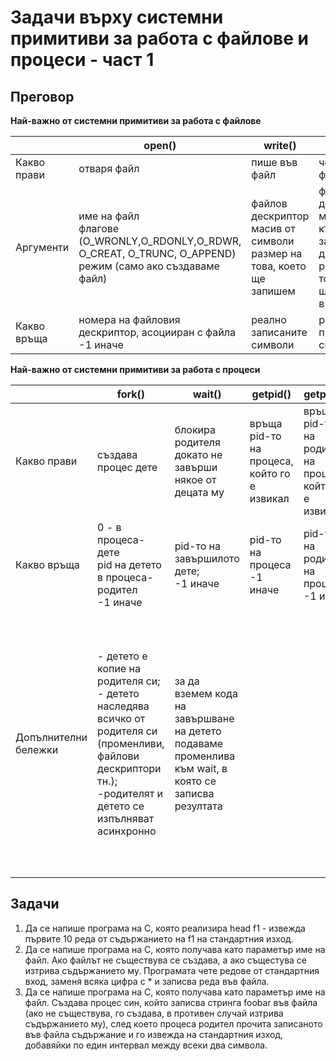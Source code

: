 # Задачи върху системни примитиви за работа с файлове и процеси - част 1

## Преговор 

**Най-важно от системни примитиви за работа с файлове**

|   | open()  |  write() | read() | lseek() |  close() |
|---|---|---|---| ---|  ---|
|Какво прави|отваря файл|пише във файл|чете от файл| мести указателя във файла | затваряме файл |
|Аргументи|име на файл </br> флагове (O_WRONLY,O_RDONLY,O_RDWR, O_CREAT, O_TRUNC, O_APPEND)</br> режим (само ако създаваме файл)| файлов дескриптор </br> масив от символи </br> размер на това, което ще запишем| файлов дескриптор </br> масив, където ще запишем данните </br> размер на това, което ще запишем в масива | файлов дескриптор</br>отместване</br> флагове (SEEK_SET, SEEK_CUR,SEEK_END)| файлов дескриптор |
|Какво връща|номера на файловия дескриптор, асоцииран с файла </br> -1 иначе|реално записаните символи| реално прочетените символи | къде се намира указателя на файла| 0 при успех, -1 иначе|

**Най-важно от системни примитиви за работа с процеси**

|   | fork()  |  wait() | getpid() | getppid() |  exec() |
|---|---|---|---| ---|  ---|
| Какво прави  | създава процес дете  | блокира родителя докато не завърши някое от децата му  |връща pid-то на процеса, който го е извикал| връща pid-то на родителя на процеса, който го е извикал |сменяме образа на процес (примерно процес-дете вече няма да е копие на родителя си)|
| Какво връща  | 0 - в процеса-дете</br> pid на детето в процеса-родител</br> -1 иначе|  pid-то на завършилото дете; </br> -1 иначе  | pid-то на процеса </br> -1 иначе |pid-то на родителя на процеса </br> -1 иначе |при успех няма връщане; </br> -1 иначе |
| Допълнителни бележки  | - детето е копие на родителя си; </br> - детето наследява всичко от родителя си (променливи, файлови дескриптори тн.); </br> -родителят и детето се изпълняват асинхронно| за да вземем кода на завършване на детето подаваме променлива към wait, в която се записва резултата  | | |execv - подаваме масив от параметри </br> execl - изреждаме параметрите един по един </br> execvp, execlp - не е нужно да подаваме пълния път до командата, тя си я търси в директориите посочени в PATH системната променлива |

## Задачи
1. Да се напише програма на C, която реализира head f1 - извежда първите 10 реда от съдържанието на f1 на стандартния изход. </br>
2. Да се напише програма на С, която получава като параметър име на файл. Ако файлът не съществува се създава, а ако същестува се изтрива съдържанието му. Програмата чете редове от стандартния вход, заменя всяка цифра с * и записва реда във файла. </br>
3. Да се напише програма на С, която получава като параметър име на файл. Създава процес син, който записва стринга foobar във файла (ако не съществува, го създава, в противен случай изтрива съдържанието му), след което процеса родител прочита записаното във файла съдържание и го извежда на стандартния изход, добавяйки по един интервал между всеки два символа.
